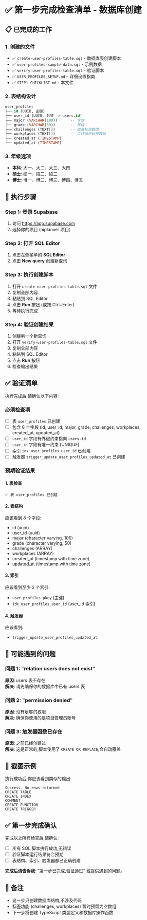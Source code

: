 # ✅ 第一步完成检查清单 - 数据库创建

## 📋 已完成的工作

### 1. 创建的文件
- ✅ `create-user-profiles-table.sql` - 数据库表创建脚本
- ✅ `user-profiles-sample-data.sql` - 示例数据
- ✅ `verify-user-profiles-table.sql` - 验证脚本
- ✅ `USER_PROFILES_SETUP.md` - 详细设置指南
- ✅ `STEP1_CHECKLIST.md` - 本文件

### 2. 表结构设计
```sql
user_profiles
├── id (UUID, 主键)
├── user_id (UUID, 外键 -> users.id)
├── major (VARCHAR(100))      -- 专业
├── grade (VARCHAR(50))       -- 年级
├── challenges (TEXT[])       -- 挑战标签数组
├── workplaces (TEXT[])       -- 工作场所标签数组
├── created_at (TIMESTAMP)
└── updated_at (TIMESTAMP)
```

### 3. 年级选项
- **本科**: 大一、大二、大三、大四
- **硕士**: 硕一、硕二、硕三
- **博士**: 博一、博二、博三、博四、博五

## 🚀 执行步骤

### Step 1: 登录 Supabase
1. 访问 https://app.supabase.com
2. 选择你的项目 (aiplanner 项目)

### Step 2: 打开 SQL Editor
1. 点击左侧菜单的 **SQL Editor**
2. 点击 **New query** 创建新查询

### Step 3: 执行创建脚本
1. 打开 `create-user-profiles-table.sql` 文件
2. 复制全部内容
3. 粘贴到 SQL Editor
4. 点击 **Run** 按钮 (或按 Ctrl+Enter)
5. 等待执行完成

### Step 4: 验证创建结果
1. 创建另一个新查询
2. 打开 `verify-user-profiles-table.sql` 文件
3. 复制全部内容
4. 粘贴到 SQL Editor
5. 点击 **Run** 按钮
6. 检查输出结果

## ✅ 验证清单

执行完成后,请确认以下内容:

### 必须检查项
- [ ] 表 `user_profiles` 已创建
- [ ] 包含 8 个字段 (id, user_id, major, grade, challenges, workplaces, created_at, updated_at)
- [ ] `user_id` 字段有外键约束指向 `users.id`
- [ ] `user_id` 字段有唯一约束 (UNIQUE)
- [ ] 索引 `idx_user_profiles_user_id` 已创建
- [ ] 触发器 `trigger_update_user_profiles_updated_at` 已创建

### 预期验证结果

#### 1. 表检查
```
✅ 表 user_profiles 已创建
```

#### 2. 表结构
应该看到 8 个字段:
- id (uuid)
- user_id (uuid)
- major (character varying, 100)
- grade (character varying, 50)
- challenges (ARRAY)
- workplaces (ARRAY)
- created_at (timestamp with time zone)
- updated_at (timestamp with time zone)

#### 3. 索引
应该看到至少 2 个索引:
- `user_profiles_pkey` (主键)
- `idx_user_profiles_user_id` (user_id 索引)

#### 4. 触发器
应该看到:
- `trigger_update_user_profiles_updated_at`

## 🐛 可能遇到的问题

### 问题 1: "relation users does not exist"
**原因**: users 表不存在  
**解决**: 请先确保你的数据库中已有 users 表

### 问题 2: "permission denied"
**原因**: 没有足够的权限  
**解决**: 确保你使用的是项目管理员账号

### 问题 3: 触发器函数已存在
**原因**: 之前已经创建过  
**解决**: 这是正常的,脚本使用了 `CREATE OR REPLACE`,会自动覆盖

## 📸 截图示例

执行成功后,你应该看到类似的输出:
```
Success. No rows returned
CREATE TABLE
CREATE INDEX
COMMENT
CREATE FUNCTION
CREATE TRIGGER
```

## ✅ 第一步完成确认

完成以上所有检查后,请确认:
- [ ] 所有 SQL 脚本执行成功,无错误
- [ ] 验证脚本运行结果符合预期
- [ ] 表结构、索引、触发器都已正确创建

**完成后请告诉我**: "第一步已完成,验证通过" 或提供遇到的问题。

## 📝 备注

- 这一步只创建数据库结构,不涉及代码
- 标签功能 (challenges, workplaces) 暂时预留为空数组
- 下一步将创建 TypeScript 类型定义和数据库操作函数







